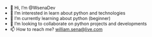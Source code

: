 - 👋 Hi, I’m @WsenaDev
- 👀 I’m interested in learn about python and technologies
- 🌱 I’m currently learning about python (beginner)
- 💞️ I’m looking to collaborate on python projects and developments
- 📫 How to reach me? william.sena@live.com

<!---
WsenaDev/WsenaDev is a ✨ special ✨ repository because its `README.md` (this file) appears on your GitHub profile.
You can click the Preview link to take a look at your changes.
--->
